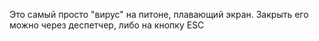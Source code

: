 Это самый просто "вирус" на питоне, плавающий экран.
Закрыть его можно через деспетчер, либо на кнопку ESC
